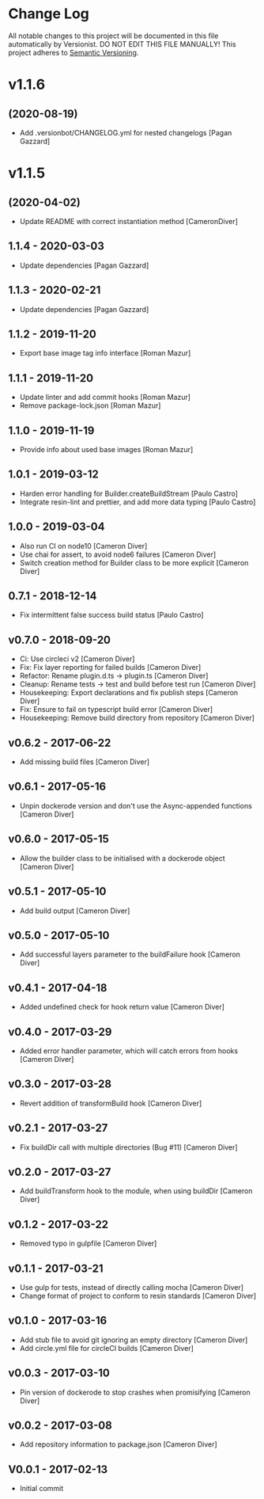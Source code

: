 # Change Log

All notable changes to this project will be documented in this file
automatically by Versionist. DO NOT EDIT THIS FILE MANUALLY!
This project adheres to [Semantic Versioning](http://semver.org/).

# v1.1.6
## (2020-08-19)

* Add .versionbot/CHANGELOG.yml for nested changelogs [Pagan Gazzard]

# v1.1.5
## (2020-04-02)

* Update README with correct instantiation method [CameronDiver]

## 1.1.4 - 2020-03-03

* Update dependencies [Pagan Gazzard]

## 1.1.3 - 2020-02-21

* Update dependencies [Pagan Gazzard]

## 1.1.2 - 2019-11-20

* Export base image tag info interface [Roman Mazur]

## 1.1.1 - 2019-11-20

* Update linter and add commit hooks [Roman Mazur]
* Remove package-lock.json [Roman Mazur]

## 1.1.0 - 2019-11-19

* Provide info about used base images [Roman Mazur]

## 1.0.1 - 2019-03-12

* Harden error handling for Builder.createBuildStream [Paulo Castro]
* Integrate resin-lint and prettier, and add more data typing [Paulo Castro]

## 1.0.0 - 2019-03-04

* Also run CI on node10 [Cameron Diver]
* Use chai for assert, to avoid node6 failures [Cameron Diver]
* Switch creation method for Builder class to be more explicit [Cameron Diver]

## 0.7.1 - 2018-12-14

* Fix intermittent false success build status [Paulo Castro]

## v0.7.0 - 2018-09-20

* Ci: Use circleci v2 [Cameron Diver]
* Fix: Fix layer reporting for failed builds [Cameron Diver]
* Refactor: Rename plugin.d.ts -> plugin.ts [Cameron Diver]
* Cleanup: Rename tests -> test and build before test run [Cameron Diver]
* Housekeeping: Export declarations and fix publish steps [Cameron Diver]
* Fix: Ensure to fail on typescript build error [Cameron Diver]
* Housekeeping: Remove build directory from repository [Cameron Diver]

## v0.6.2 - 2017-06-22

* Add missing build files [Cameron Diver]

## v0.6.1 - 2017-05-16

* Unpin dockerode version and don't use the Async-appended functions [Cameron Diver]

## v0.6.0 - 2017-05-15

* Allow the builder class to be initialised with a dockerode object [Cameron Diver]

## v0.5.1 - 2017-05-10

* Add build output [Cameron Diver]

## v0.5.0 - 2017-05-10

* Add successful layers parameter to the buildFailure hook [Cameron Diver]

## v0.4.1 - 2017-04-18

* Added undefined check for hook return value [Cameron Diver]

## v0.4.0 - 2017-03-29

* Added error handler parameter, which will catch errors from hooks [Cameron Diver]

## v0.3.0 - 2017-03-28

* Revert addition of transformBuild hook [Cameron Diver]

## v0.2.1 - 2017-03-27

* Fix buildDir call with multiple directories (Bug #11) [Cameron Diver]

## v0.2.0 - 2017-03-27

* Add buildTransform hook to the module, when using buildDir [Cameron Diver]

## v0.1.2 - 2017-03-22

* Removed typo in gulpfile [Cameron Diver]

## v0.1.1 - 2017-03-21

* Use gulp for tests, instead of directly calling mocha [Cameron Diver]
* Change format of project to conform to resin standards [Cameron Diver]

## v0.1.0 - 2017-03-16

* Add stub file to avoid git ignoring an empty directory [Cameron Diver]
* Add circle.yml file for circleCI builds [Cameron Diver]

## v0.0.3 - 2017-03-10

* Pin version of dockerode to stop crashes when promisifying [Cameron Diver]

## v0.0.2 - 2017-03-08

* Add repository information to package.json [Cameron Diver]

## V0.0.1 - 2017-02-13

* Initial commit
